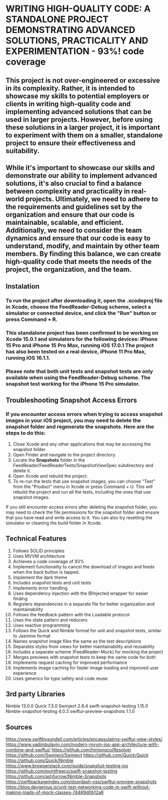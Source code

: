 # WRITING HIGH-QUALITY CODE: A STANDALONE PROJECT DEMONSTRATING ADVANCED SOLUTIONS, PRACTICALITY AND EXPERIMENTATION - 93%! code coverage

## This project is not over-engineered or excessive in its complexity. Rather, it is intended to showcase my skills to potential employers or clients in writing high-quality code and implementing advanced solutions that can be used in larger projects. However, before using these solutions in a larger project, it is important to experiment with them on a smaller, standalone project to ensure their effectiveness and suitability.

## While it's important to showcase our skills and demonstrate our ability to implement advanced solutions, it's also crucial to find a balance between complexity and practicality in real-world projects. Ultimately, we need to adhere to the requirements and guidelines set by the organization and ensure that our code is maintainable, scalable, and efficient. Additionally, we need to consider the team dynamics and ensure that our code is easy to understand, modify, and maintain by other team members. By finding this balance, we can create high-quality code that meets the needs of the project, the organization, and the team.


## Instalation

### To run the project after downloading it, open the .xcodeproj file in Xcode, choose the FeedReader-Debug scheme, select a simulator or connected device, and click the "Run" button or press Command + R.

### This standalone project has been confirmed to be working on Xcode 15.0.1 and simulators for the following devices: iPhone 15 Pro and iPhone 15 Pro Max, running iOS 17.0.1 The project has also been tested on a real device, iPhone 11 Pro Max, running iOS 16.1.1.

### Please note that both unit tests and snapshot tests are only available when using the FeedReader-Debug scheme. The snapshot test working for the iPhone 15 Pro simulator.


## Troubleshooting Snapshot Access Errors

### If you encounter access errors when trying to access snapshot images in your iOS project, you may need to delete the snapshot folder and regenerate the snapshots. Here are the steps to do this:

1. Close Xcode and any other applications that may be accessing the snapshot folder.
2. Open Finder and navigate to the project directory.
3. Locate the __Snapshots__ folder in the FeedReader/FeedReaderTests/SnapshotViewSpec subdirectory and delete it.
4. Open Xcode and rebuild the project.
5. To re-run the tests that use snapshot images, you can choose "Test" from the "Product" menu in Xcode or press Command + U. This will rebuild the project and run all the tests, including the ones that use snapshot images.

If you still encounter access errors after deleting the snapshot folder, you may need to check the file permissions for the snapshot folder and ensure that you have read and write access to it. You can also try resetting the simulator or cleaning the build folder in Xcode.


## Technical Features

1. Follows SOLID principles
2. Uses MVVM architecture
3. Achieves a code coverage of 93%
4. Implement functionality to cancel the download of images and feeds when the back button is tapped.
5. implement the dark theme 
6. Includes snapshot tests and unit tests
7. Implements error handling
8. Uses dependency injection with the @Injected wrapper for easier finding
9. Registers dependencies in a separate file for better organization and maintainability
10. Follows the feedback pattern with the Loadable protocol
11. Uses the state pattern and reducers
12. Uses reactive programming
13. Follows the Quick and Nimble format for unit and snapshot tests, similar to Jasmine format
14. Names snapshot image files the same as the test descriptions
15. Separates styles from views for better maintainability and reusability
16. Includes a separate scheme (FeedReader-Mock) for mocking the project
17. Merges previews with snapshot tests to keep the same code for both
18. Implements request caching for improved performance
19. Implements image caching for faster image loading and improved user experience
20. Uses generics for type safety and code reuse


## 3rd party Libraries

Nimble 13.0.0
Quick 7.3.0
Swinject 2.8.4
swift-snapshot-testing 1.15.0
Nimble-snapshot-testing 4.0.3
swiftui-preview-snapshots 1.1.0 

## Sources
https://www.swiftbysundell.com/articles/encapsulating-swiftui-view-styles/
https://www.vadimbulavin.com/modern-mvvm-ios-app-architecture-with-combine-and-swiftui/
https://github.com/hmlongco/Resolver
https://github.com/Swinject/Swinject
https://github.com/Quick/Quick
https://github.com/Quick/Nimble
https://www.browserstack.com/guide/snapshot-testing-ios
https://github.com/pointfreeco/swift-snapshot-testing
https://github.com/ashfurrow/Nimble-Snapshots
https://swiftpackageindex.com/doordash-oss/swiftui-preview-snapshots
https://blog.devgenius.io/unit-test-networking-code-in-swift-without-making-loads-of-mock-classes-74489d0b12a8
